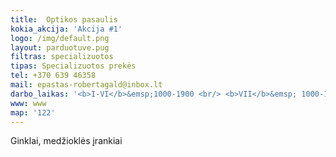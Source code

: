 ```yaml
---
title: 	Optikos pasaulis
kokia_akcija: 'Akcija #1'
logo: /img/default.png
layout: parduotuve.pug
filtras: specializuotos
tipas: Specializuotos prekės
tel: +370 639 46358
mail: epastas-robertagald@inbox.lt
darbo_laikas: '<b>I-VI</b>&emsp;1000-1900 <br/> <b>VII</b>&emsp; 1000-1600'
www: www
map: '122'
---
```

Ginklai, medžioklės įrankiai